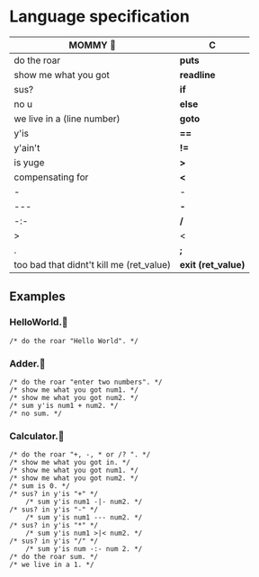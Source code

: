 # Language specification

|                 MOMMY 🤱                |            C            |
|------------------------------------------|-------------------------|
| do the roar                              |  **puts**               |
| show me what you got                     |  **readline**           |
| sus?                                     |  **if**                 |
| no u                                     |  **else**               |
| we live in a (line number)               |  **goto**               |
| y'is                                     |  **==**                 |
| y'ain't                                  |  **!=**                 |
| is yuge                                  |  **>**                  |
| compensating for                         |  **<**                  |
| -|-                                      |  **+**                  |
| ---                                      |  **-**                  |
| -:-                                      |  **/**                  |
| >|<                                      |  __*__                  |
| .                                        |  **;**                  |
| too bad that didnt't kill me (ret_value) |  **exit (ret_value)**   |

## Examples

### HelloWorld.🤱
```
/* do the roar "Hello World". */
```

### Adder.🤱
```
/* do the roar "enter two numbers". */
/* show me what you got num1. */
/* show me what you got num2. */
/* sum y'is num1 + num2. */
/* no sum. */
```

### Calculator.🤱

```
/* do the roar "+, -, * or /? ". */
/* show me what you got in. */
/* show me what you got num1. */
/* show me what you got num2. */
/* sum is 0. */
/* sus? in y'is "+" */
    /* sum y'is num1 -|- num2. */
/* sus? in y'is "-" */
    /* sum y'is num1 --- num2. */
/* sus? in y'is "*" */
    /* sum y'is num1 >|< num2. */
/* sus? in y'is "/" */
    /* sum y'is num -:- num 2. */
/* do the roar sum. */
/* we live in a 1. */
```
